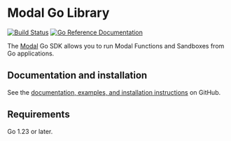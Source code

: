 # Modal Go Library

[![Build Status](https://github.com/modal-labs/libmodal/actions/workflows/ci.yaml/badge.svg?branch=main)](https://github.com/modal-labs/libmodal/actions?query=branch%3Amain)
[![Go Reference Documentation](https://pkg.go.dev/badge/github.com/modal-labs/libmodal/modal-go)](https://pkg.go.dev/github.com/modal-labs/libmodal/modal-go)

The [Modal](https://modal.com/) Go SDK allows you to run Modal Functions and Sandboxes from Go applications.

## Documentation and installation

See the [documentation, examples, and installation instructions](https://github.com/modal-labs/libmodal?tab=readme-ov-file#go-modal-go) on GitHub.

## Requirements

Go 1.23 or later.
